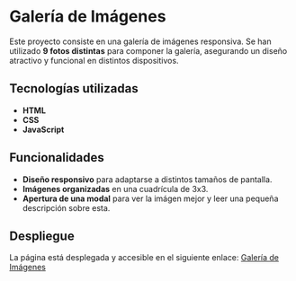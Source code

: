 # Galería de Imágenes

Este proyecto consiste en una galería de imágenes responsiva. Se han utilizado **9 fotos distintas** para componer la galería, asegurando un diseño atractivo y funcional en distintos dispositivos.

## Tecnologías utilizadas
- **HTML**
- **CSS**
- **JavaScript**

## Funcionalidades
- **Diseño responsivo** para adaptarse a distintos tamaños de pantalla.
- **Imágenes organizadas** en una cuadrícula de 3x3.
- **Apertura de una modal** para ver la imágen mejor y leer una pequeña descripción sobre esta.

## Despliegue
La página está desplegada y accesible en el siguiente enlace: [Galería de Imágenes](https://danielsanrui.github.io/Galeria/)


